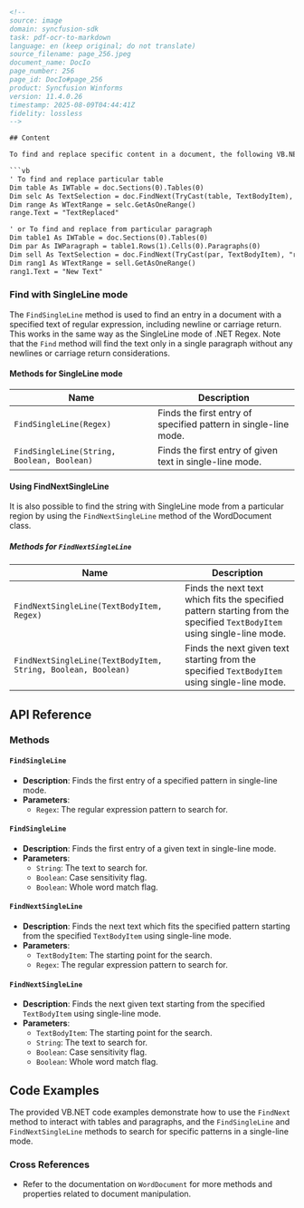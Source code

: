 ```html
<!-- 
source: image
domain: syncfusion-sdk
task: pdf-ocr-to-markdown
language: en (keep original; do not translate)
source_filename: page_256.jpeg
document_name: DocIo
page_number: 256
page_id: DocIo#page_256
product: Syncfusion Winforms
version: 11.4.0.26
timestamp: 2025-08-09T04:44:41Z
fidelity: lossless
-->

## Content

To find and replace specific content in a document, the following VB.NET code examples demonstrate how to interact with tables and paragraphs:

```vb
' To find and replace particular table
Dim table As IWTable = doc.Sections(0).Tables(0)
Dim selc As TextSelection = doc.FindNext(TryCast(table, TextBodyItem), "textAA", False, False)
Dim range As WTextRange = selc.GetAsOneRange()
range.Text = "TextReplaced"

' or To find and replace from particular paragraph
Dim table1 As IWTable = doc.Sections(0).Tables(0)
Dim par As IWParagraph = table1.Rows(1).Cells(0).Paragraphs(0)
Dim sell As TextSelection = doc.FindNext(TryCast(par, TextBodyItem), "refAA", False, False)
Dim rang1 As WTextRange = sell.GetAsOneRange()
rang1.Text = "New Text"
```

### Find with SingleLine mode

The `FindSingleLine` method is used to find an entry in a document with a specified text of regular expression, including newline or carriage return. This works in the same way as the SingleLine mode of .NET Regex. Note that the `Find` method will find the text only in a single paragraph without any newlines or carriage return considerations.

#### Methods for SingleLine mode

| Name | Description |
|------|-------------|
| `FindSingleLine(Regex)` | Finds the first entry of specified pattern in single-line mode. |
| `FindSingleLine(String, Boolean, Boolean)` | Finds the first entry of given text in single-line mode. |

#### Using FindNextSingleLine

It is also possible to find the string with SingleLine mode from a particular region by using the `FindNextSingleLine` method of the WordDocument class.

##### Methods for `FindNextSingleLine`

| Name | Description |
|------|-------------|
| `FindNextSingleLine(TextBodyItem, Regex)` | Finds the next text which fits the specified pattern starting from the specified `TextBodyItem` using single-line mode. |
| `FindNextSingleLine(TextBodyItem, String, Boolean, Boolean)` | Finds the next given text starting from the specified `TextBodyItem` using single-line mode. |

## API Reference

### Methods

#### `FindSingleLine`
- **Description**: Finds the first entry of a specified pattern in single-line mode.
- **Parameters**:
  - `Regex`: The regular expression pattern to search for.

#### `FindSingleLine`
- **Description**: Finds the first entry of a given text in single-line mode.
- **Parameters**:
  - `String`: The text to search for.
  - `Boolean`: Case sensitivity flag.
  - `Boolean`: Whole word match flag.

#### `FindNextSingleLine`
- **Description**: Finds the next text which fits the specified pattern starting from the specified `TextBodyItem` using single-line mode.
- **Parameters**:
  - `TextBodyItem`: The starting point for the search.
  - `Regex`: The regular expression pattern to search for.

#### `FindNextSingleLine`
- **Description**: Finds the next given text starting from the specified `TextBodyItem` using single-line mode.
- **Parameters**:
  - `TextBodyItem`: The starting point for the search.
  - `String`: The text to search for.
  - `Boolean`: Case sensitivity flag.
  - `Boolean`: Whole word match flag.

## Code Examples

The provided VB.NET code examples demonstrate how to use the `FindNext` method to interact with tables and paragraphs, and the `FindSingleLine` and `FindNextSingleLine` methods to search for specific patterns in a single-line mode.

### Cross References

- Refer to the documentation on `WordDocument` for more methods and properties related to document manipulation.

<!-- tags: DocIo, VB.NET, SingleLine mode, pattern matching, text replacement, WordDocument, tables, paragraphs, regular expressions keywords: find next, replace text, single-line mode, text manipulation, pattern matching -->
```